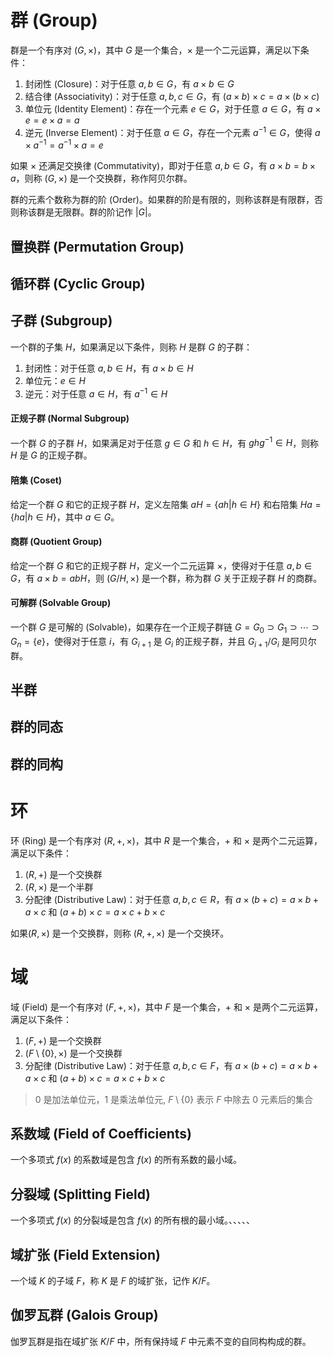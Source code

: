 # 群 (Group)
群是一个有序对 $(G, \times)$，其中 $G$ 是一个集合，$\times$ 是一个二元运算，满足以下条件：
1. 封闭性 (Closure)：对于任意 $a, b \in G$，有 $a \times b \in G$
2. 结合律 (Associativity)：对于任意 $a, b, c \in G$，有 $(a \times b) \times c = a \times (b \times c)$
3. 单位元 (Identity Element)：存在一个元素 $e \in G$，对于任意 $a \in G$，有 $a \times e = e \times a = a$
4. 逆元 (Inverse Element)：对于任意 $a \in G$，存在一个元素 $a^{-1} \in G$，使得 $a \times a^{-1} = a^{-1} \times a = e$

如果 $\times$ 还满足交换律 (Commutativity)，即对于任意 $a, b \in G$，有 $a \times b = b \times a$，则称 $(G, \times)$ 是一个交换群，称作阿贝尔群。

群的元素个数称为群的阶 (Order)。如果群的阶是有限的，则称该群是有限群，否则称该群是无限群。群的阶记作 $|G|$。

## 置换群 (Permutation Group)

## 循环群 (Cyclic Group)

## 子群 (Subgroup)

一个群的子集 $H$，如果满足以下条件，则称 $H$ 是群 $G$ 的子群：

1. 封闭性：对于任意 $a, b \in H$，有 $a \times b \in H$
2. 单位元：$e \in H$
3. 逆元：对于任意 $a \in H$，有 $a^{-1} \in H$


#### 正规子群 (Normal Subgroup)

一个群 $G$ 的子群 $H$，如果满足对于任意 $g \in G$ 和 $h \in H$，有 $ghg^{-1} \in H$，则称 $H$ 是 $G$ 的正规子群。

#### 陪集 (Coset)

给定一个群 $G$ 和它的正规子群 $H$，定义左陪集 $aH = \{ah | h \in H\}$ 和右陪集 $Ha = \{ha | h \in H\}$，其中 $a \in G$。


#### 商群 (Quotient Group)

给定一个群 $G$ 和它的正规子群 $H$，定义一个二元运算 $\times$，使得对于任意 $a, b \in G$，有 $a \times b = abH$，则 $(G/H, \times)$ 是一个群，称为群 $G$ 关于正规子群 $H$ 的商群。

#### 可解群 (Solvable Group)

一个群 $G$ 是可解的 (Solvable)，如果存在一个正规子群链 $G = G_0 \supset G_1 \supset \cdots \supset G_n = \{e\}$，使得对于任意 $i$，有 $G_{i+1}$ 是 $G_i$ 的正规子群，并且 $G_{i+1}/G_i$ 是阿贝尔群。

## 半群

## 群的同态

## 群的同构


# 环
环 (Ring) 是一个有序对 $(R, +, \times)$，其中 $R$ 是一个集合，$+$ 和 $\times$ 是两个二元运算，满足以下条件：
1. $(R, +)$ 是一个交换群
2. $(R, \times)$ 是一个半群
3. 分配律 (Distributive Law)：对于任意 $a, b, c \in R$，有 $a \times (b + c) = a \times b + a \times c$ 和 $(a + b) \times c = a \times c + b \times c$

如果$(R, \times)$ 是一个交换群，则称 $(R, +, \times)$ 是一个交换环。

# 域
域 (Field) 是一个有序对 $(F, +, \times)$，其中 $F$ 是一个集合，$+$ 和 $\times$ 是两个二元运算，满足以下条件：
1. $(F, +)$ 是一个交换群
2. $(F \setminus \{0\}, \times)$ 是一个交换群
3. 分配律 (Distributive Law)：对于任意 $a, b, c \in F$，有 $a \times (b + c) = a \times b + a \times c$ 和 $(a + b) \times c = a \times c + b \times c$
> 0 是加法单位元，1 是乘法单位元, $F \setminus \{0\}$ 表示 $F$ 中除去 0 元素后的集合

## 系数域 (Field of Coefficients)

一个多项式 $f(x)$ 的系数域是包含 $f(x)$ 的所有系数的最小域。

## 分裂域 (Splitting Field)

一个多项式 $f(x)$ 的分裂域是包含 $f(x)$ 的所有根的最小域。、、、、、

## 域扩张 (Field Extension)

一个域 $K$ 的子域 $F$，称 $K$ 是 $F$ 的域扩张，记作 $K/F$。

## 伽罗瓦群 (Galois Group)

伽罗瓦群是指在域扩张 $K/F$ 中，所有保持域 $F$ 中元素不变的自同构构成的群。
